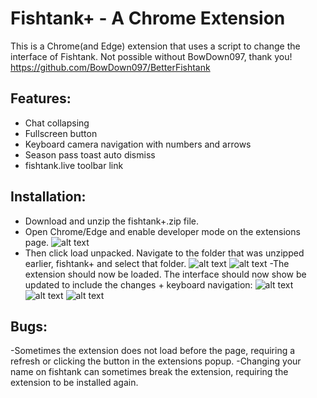 # Fishtank+ - A Chrome Extension
This is a Chrome(and Edge) extension that uses a script to change the interface of Fishtank. Not possible without BowDown097, thank you!
https://github.com/BowDown097/BetterFishtank
## Features:
- Chat collapsing
- Fullscreen button
- Keyboard camera navigation with numbers and arrows
- Season pass toast auto dismiss
- fishtank.live toolbar link
## Installation:
- Download and unzip the fishtank+.zip file.
- Open Chrome/Edge and enable developer mode on the extensions page. 
![alt text](https://i.postimg.cc/Tdcbw78N/Screenshot-4.png)
- Then click load unpacked. Navigate to the folder that was unzipped earlier, fishtank+ and select that folder.
![alt text](https://i.postimg.cc/NFqGbvZv/Screenshot-4.png)
![alt text](https://i.postimg.cc/52ZrX9zJ/Screenshot-4.png)
-The extension should now be loaded. The interface should now show be updated to include the changes + keyboard navigation:
![alt text](https://i.postimg.cc/hGNdmjbS/Screenshot-4.png)
![alt text](https://i.postimg.cc/MT4dvqXR/Screenshot-5.png)
![alt text](https://i.postimg.cc/htyxSMXQ/Screenshot-6.png)
## Bugs:
-Sometimes the extension does not load before the page, requiring a refresh or clicking the button in the extensions popup. 
-Changing your name on fishtank can sometimes break the extension, requiring the extension to be installed again.

